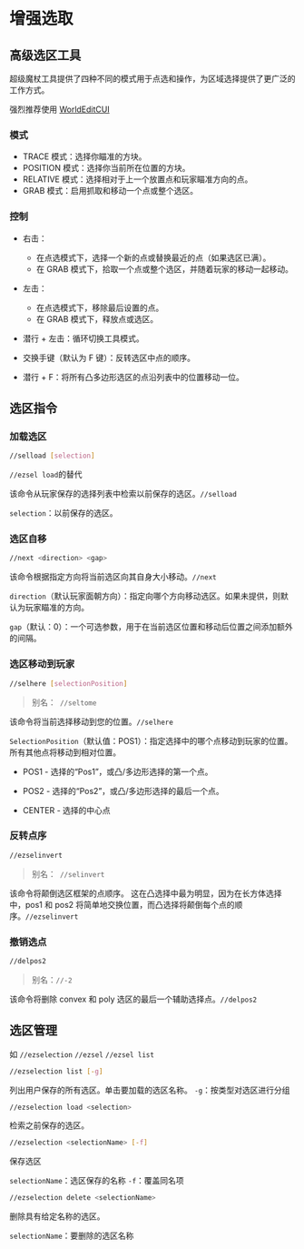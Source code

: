 # 增强选取

## 高级选区工具

超级魔杖工具提供了四种不同的模式用于点选和操作，为区域选择提供了更广泛的工作方式。

强烈推荐使用 [WorldEditCUI](https://modrinth.com/mod/worldedit-cui)

### 模式

- TRACE 模式：选择你瞄准的方块。
- POSITION 模式：选择你当前所在位置的方块。
- RELATIVE 模式：选择相对于上一个放置点和玩家瞄准方向的点。
- GRAB 模式：启用抓取和移动一个点或整个选区。

### 控制

- 右击：
  - 在点选模式下，选择一个新的点或替换最近的点（如果选区已满）。
  - 在 GRAB 模式下，拾取一个点或整个选区，并随着玩家的移动一起移动。

- 左击：
  - 在点选模式下，移除最后设置的点。
  - 在 GRAB 模式下，释放点或选区。

- 潜行 + 左击：循环切换工具模式。

- 交换手键（默认为 F 键）：反转选区中点的顺序。

- 潜行 + F：将所有凸多边形选区的点沿列表中的位置移动一位。

## 选区指令

### 加载选区
```sh
//selload [selection]
```

`//ezsel load`的替代

该命令从玩家保存的选择列表中检索以前保存的选区。`//selload`

`selection`：以前保存的选区。

### 选区自移
```sh
//next <direction> <gap>
```

该命令根据指定方向将当前选区向其自身大小移动。`//next`

`direction`（默认玩家面朝方向）：指定向哪个方向移动选区。如果未提供，则默认为玩家瞄准的方向。

`gap`（默认：0）：一个可选参数，用于在当前选区位置和移动后位置之间添加额外的间隔。

### 选区移动到玩家
```sh
//selhere [selectionPosition]
```

> 别名：` //seltome`

该命令将当前选择移动到您的位置。`//selhere`

`SelectionPosition`（默认值：POS1）：指定选择中的哪个点移动到玩家的位置。所有其他点将移动到相对位置。

- POS1 - 选择的“Pos1”，或凸/多边形选择的第一个点。

- POS2 - 选择的“Pos2”，或凸/多边形选择的最后一个点。

- CENTER - 选择的中心点

### 反转点序
```sh
//ezselinvert
```

> 别名：` //selinvert`

该命令将颠倒选区框架的点顺序。
这在凸选择中最为明显，因为在长方体选择中，pos1 和 pos2 将简单地交换位置，而凸选择将颠倒每个点的顺序。`//ezselinvert`

### 撤销选点
```sh
//delpos2
```

> 别名：`//-2`

该命令将删除 convex 和 poly 选区的最后一个辅助选择点。`//delpos2`

## 选区管理

如 `//ezselection` `//ezsel` `//ezsel list`

```sh
//ezselection list [-g]
```

列出用户保存的所有选区。单击要加载的选区名称。
`-g`：按类型对选区进行分组

```sh
//ezselection load <selection>
```

检索之前保存的选区。

```sh
//ezselection <selectionName> [-f]
```

保存选区

`selectionName`：选区保存的名称
`-f`：覆盖同名项

```sh
//ezselection delete <selectionName>
```

删除具有给定名称的选区。

`selectionName`：要删除的选区名称